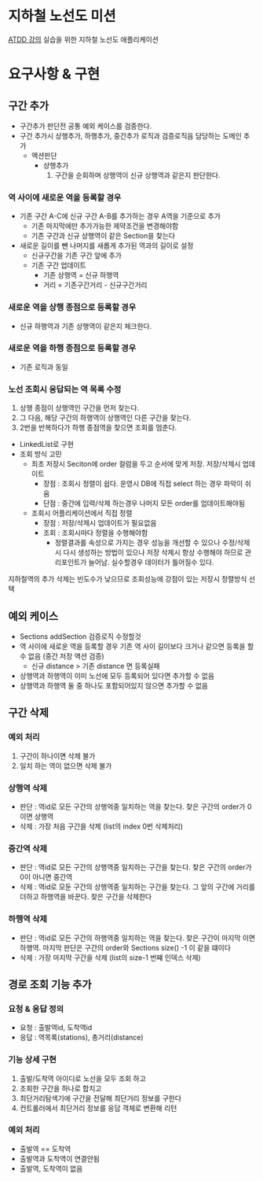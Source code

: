 # 지하철 노선도 미션

[ATDD 강의](https://edu.nextstep.camp/c/R89PYi5H) 실습을 위한 지하철 노선도 애플리케이션

# 요구사항 & 구현

## 구간 추가

- 구간추가 판단전 공통 예외 케이스를 검증한다.
- 구간 추가시 상행추가, 하행추가, 중간추가 로직과 검증로직음 담당하는 도메인 추가
    - 액션판단
        - 상행추가
            1. 구간을 순회하며 상행역이 신규 상행역과 같은지 판단한다.

### 역 사이에 새로운 역을 등록할 경우

- 기존 구간 A-C에 신규 구간 A-B를 추가하는 경우 A역을 기준으로 추가
    - 기존 마지막에만 추가가능한 제약조건을 변경해야함
    - 기존 구간과 신규 상행역이 같은 Section을 찾는다
- 새로운 길이를 뺀 나머지를 새롭게 추가된 역과의 길이로 설정
    - 신규구간을 기존 구간 앞에 추가
    - 기존 구간 업데이트
        - 기존 상행역 = 신규 하행역
        - 거리 = 기존구간거리 - 신규구간거리

### 새로운 역을 상행 종점으로 등록할 경우

- 신규 하행역과 기존 상행역이 같은지 체크한다.

### 새로운 역을 하행 종점으로 등록할 경우

- 기존 로직과 동일

### 노선 조회시 응답되는 역 목록 수정

1. 상행 종점이 상행역인 구간을 먼저 찾는다.
2. 그 다음, 해당 구간의 하행역이 상행역인 다른 구간을 찾는다.
3. 2번을 반복하다가 하행 종점역을 찾으면 조회를 멈춘다.

- LinkedList로 구현
- 조회 방식 고민
    - 최초 저장시 Seciton에 order 컬럼을 두고 순서에 맞게 저장. 저장/삭제시 업데이트
        - 장점 : 조회시 정렬이 쉽다. 운영시 DB에 직접 select 하는 경우 파악이 쉬움
        - 단점 : 중간에 입력/삭제 하는경우 나머지 모든 order를 업데이트해야됨
    - 조회시 어플리케이션에서 직접 정렬
        - 장점 : 저장/삭제시 업데이트가 필요없음
        - 조회 : 조회시마다 정렬을 수행해야함
            - 정렬결과를 속성으로 가지는 경우 성능을 개선할 수 있으나 수정/삭제시 다시 생성하는 방법이 있으나 저장 삭제시 항상 수행해야 하므로 관리포인트가 늘어남. 실수할경우 데이터가 틀어질수 있다.

지하철역의 추가 삭제는 빈도수가 낮으므로 조회성능에 강점이 있는 저장시 정렬방식 선택

## 예외 케이스

- Sections addSection 검증로직 수정할것
- 역 사이에 새로운 역을 등록할 경우 기존 역 사이 길이보다 크거나 같으면 등록을 할 수 없음 (중간 저장 액션 검증)
    - 신규 distance > 기존 distance 면 등록실패
- 상행역과 하행역이 이미 노선에 모두 등록되어 있다면 추가할 수 없음
- 상행역과 하행역 둘 중 하나도 포함되어있지 않으면 추가할 수 없음

## 구간 삭제

### 예외 처리

1. 구간이 하나이면 삭제 불가
2. 일치 하는 역이 없으면 삭제 불가

### 상행역 삭제

- 판단 : 역id로 모든 구간의 상행억중 일치하는 역을 찾는다. 찾은 구간의 order가 0이면 상행역
- 삭제 : 가장 처음 구간을 삭제 (list의 index 0번 삭제처리)

### 중간역 삭제

- 판단 : 역id로 모든 구간의 상행역중 일치하는 구간을 찾는다. 찾은 구간의 order가 0이 아니면 중간역
- 삭제 : 역id로 모둔 구간의 상행역중 일치하는 구간을 찾는다. 그 앞의 구간에 거리를 더하고 하행역을 바꾼다. 찾은 구간을 삭제한다

### 하행역 삭제

- 판단 : 역id로 모든 구간의 하행역중 일치하는 역을 찾는다. 찾은 구간이 마지막 이면 하행역. 마지막 판단은 구간의 order와 Sections size() -1 이 같을 떄이다
- 삭제 : 가장 마지막 구간을 삭제 (list의 size-1 번쨰 인덱스 삭제)

## 경로 조회 기능 추가

### 요청 & 응답 정의

- 요청 : 출발역id, 도착역id
- 응답 : 역목록(stations), 총거리(distance)

### 기능 상세 구현

1. 출발/도착역 아이디로 노선을 모두 조회 하고
2. 조회한 구간을 하나로 합치고
3. 최단거리탐색기에 구간을 전달해 최단거리 정보를 구한다
4. 컨트롤러에서 최단거리 정보를 응답 객체로 변환해 리턴

### 예외 처리

- 출발역 == 도착역
- 출발역과 도착역이 연결안됨
- 출발역, 도착역이 없음